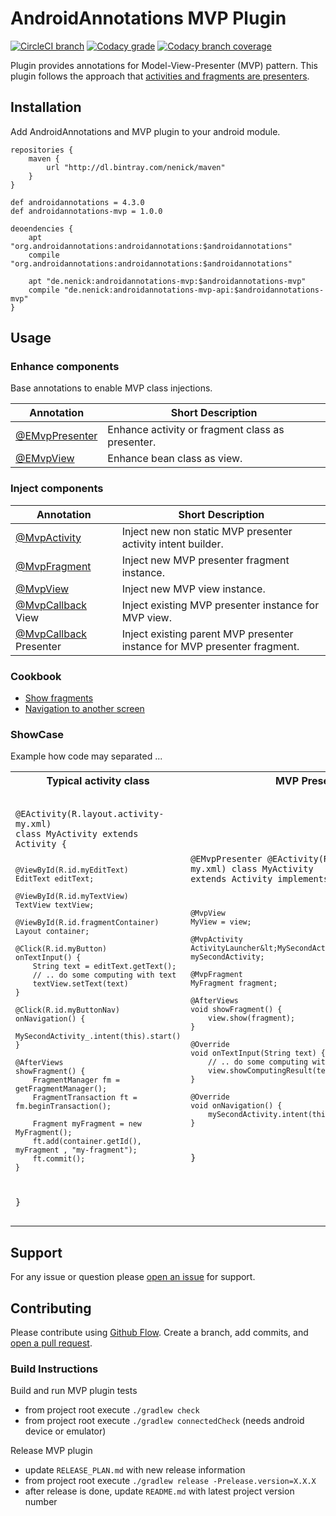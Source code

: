 # AndroidAnnotations MVP Plugin

[![CircleCI branch](https://img.shields.io/circleci/project/github/nenick/androidannotations-mvp/master.svg)](https://circleci.com/gh/nenick/androidannotations-mvp)
[![Codacy grade](https://img.shields.io/codacy/grade/cd0e4c895cb3452885b838f8a1aef25c.svg)](https://www.codacy.com/app/nico_kuechler/androidannotations-mvp)
[![Codacy branch coverage](https://img.shields.io/codacy/coverage/cd0e4c895cb3452885b838f8a1aef25c/master.svg)](https://www.codacy.com/app/nico_kuechler/androidannotations-mvp)

Plugin provides annotations for Model-View-Presenter (MVP) pattern.
This plugin follows the approach that [activities and fragments are presenters](http://www.techyourchance.com/activities-android/).


## Installation

Add AndroidAnnotations and MVP plugin to your android module.

```
repositories {
    maven {
        url "http://dl.bintray.com/nenick/maven"
    }
}

def androidannotations = 4.3.0
def androidannotations-mvp = 1.0.0 

deoendencies {
    apt "org.androidannotations:androidannotations:$androidannotations"
    compile "org.androidannotations:androidannotations:$androidannotations"
    
    apt "de.nenick:androidannotations-mvp:$androidannotations-mvp"
    compile "de.nenick:androidannotations-mvp-api:$androidannotations-mvp"
}
```

## Usage

### Enhance components

Base annotations to enable MVP class injections.

Annotation | Short Description
---|---
[@EMvpPresenter](EnhanceAsPresenter.md) | Enhance activity or fragment class as presenter.
[@EMvpView](EnhanceAsView.md) | Enhance bean class as view.

### Inject components

Annotation | Short Description
---|---
[@MvpActivity](docs/EnhanceAsPresenter.md) | Inject new non static MVP presenter activity intent builder.
[@MvpFragment](docs/EnhanceAsPresenter.md) | Inject new MVP presenter fragment instance.
[@MvpView](docs/EnhanceAsPresenter.md) | Inject new MVP view instance.
[@MvpCallback](docs/EnhanceAsView.md#presenter_callback) View | Inject existing MVP presenter instance for MVP view.
[@MvpCallback](docs/EnhanceAsPresenter.md) Presenter | Inject existing parent MVP presenter instance for MVP presenter fragment.

### Cookbook 

* [Show fragments](docs/CookManageFragments.md)
* [Navigation to another screen](docs/CookViewNavigation.md)

### ShowCase

Example how code may separated ... 

<table>
    <tr>
        <th>Typical activity class</td>
        <th>MVP Presenter</td>
        <th>MVP View</td>
    </tr>
    <tr>
        <td><pre><code class="hljs nginx">
@EActivity(R.layout.activity-my.xml)
class MyActivity extends Activity {
 
    @ViewById(R.id.myEditText)
    EditText editText;
        
    @ViewById(R.id.myTextView)
    TextView textView;
    
    @ViewById(R.id.fragmentContainer)
    Layout container;
    
    @Click(R.id.myButton)
    onTextInput() {
        String text = editText.getText();
        // .. do some computing with text
        textView.setText(text)
    }
    
    @Click(R.id.myButtonNav)
    onNavigation() {
        MySecondActivity_.intent(this).start()
    }
    
    @AfterViews
    showFragment() {
        FragmentManager fm = getFragmentManager();
        FragmentTransaction ft = fm.beginTransaction();   
        
        Fragment myFragment = new MyFragment();
        ft.add(container.getId(), myFragment , "my-fragment");
        ft.commit();
    }
}
        </code></pre></td>
        <td><pre><code class="hljs nginx">
@EMvpPresenter
@EActivity(R.layout.activity-my.xml)
class MyActivity extends Activity implements MyView.Callback {
    
    @MvpView
    MyView = view;
    
    @MvpActivity
    ActivityLauncher&lt;MySecondActivity_.IntentBuilder_&gt; mySecondActivity;
    
    @MvpFragment
    MyFragment fragment;
    
    @AfterViews
    void showFragment() {
        view.show(fragment);
    }
    
    @Override
    void onTextInput(String text) {
        // .. do some computing with text
        view.showComputingResult(text)
    }
    
    @Override
    void onNavigation() {
        mySecondActivity.intent(this).start();
    }
}
        </code></pre></td>
        <td><pre><code class="hljs nginx">
@EMvpView
@EBean
class MyView {

    interface Callback {
        void onTextInput(String text);
        void onNavigation();
        FragmentManager getFragmentManager();
    }

    @ViewById(R.id.myEditText)
    EditText editText;
        
    @ViewById(R.id.myTextView)
    TextView textView;

    @ViewById(R.id.fragmentContainer)
    Layout container;
    
    @MvpCallback
    Callback callback;
    
    @Click(R.id.myButton)
    void onMyButton() {
        callback.onTextInput(editText.getText());
    }
    
    void showComputingResult(String text) {
        textView.setText(text)
    }
    
    void show(Fragment fragment) {
        FragmentManager fm = getFragmentManager();
        FragmentTransaction ft = fm.beginTransaction();   
        ft.add(container.getId(), fragment, "my-fragment");
        ft.commit();
    }
}
        </code></pre></td>
    </tr>
</table>

## Support

For any issue or question please [open an issue](https://github.com/nenick/androidannotations-mvp/issues/new) for support.

## Contributing

Please contribute using [Github Flow](https://guides.github.com/introduction/flow/). 
Create a branch, add commits, and [open a pull request](https://github.com/nenick/androidannotations-mvp/compare/).

### Build Instructions

Build and run MVP plugin tests

* from project root execute `./gradlew check`
* from project root execute `./gradlew connectedCheck` (needs android device or emulator)

Release MVP plugin

* update `RELEASE_PLAN.md` with new release information
* from project root execute  `./gradlew release -Prelease.version=X.X.X`
* after release is done, update `README.md` with latest project version number